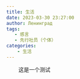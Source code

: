 ```yaml
---
title: 生活
date: 2023-03-30 23:27:00
author: Ленинград
tags:
   - 感言
   - 先行社员（个体）
categories: 
    - 生活
---
```

&emsp;&emsp; 这是一个测试
